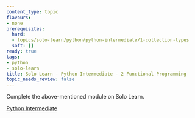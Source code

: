 ```yaml
---
content_type: topic
flavours:
- none
prerequisites:
  hard:
  - topics/solo-learn/python/python-intermediate/1-collection-types
  soft: []
ready: true
tags:
- python
- solo-learn
title: Solo Learn - Python Intermediate - 2 Functional Programming
topic_needs_review: false
---
```


Complete the above-mentioned module on Solo Learn.

[Python Intermediate](https://www.sololearn.com/learn/courses/python-intermediate)